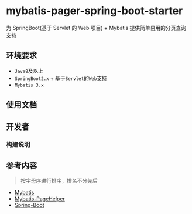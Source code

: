 # mybatis-pager-spring-boot-starter
为 SpringBoot(基于 Servlet 的 Web 项目) + Mybatis 提供简单易用的分页查询支持

## 环境要求
* `Java8`及以上
* `SpringBoot2.x` + 基于`Servlet`的`Web`支持
* `Mybatis 3.x`

## 使用文档
<!-- TODO -->

## 开发者
### 构建说明
<!-- TODO -->

## 参考内容
> 按字母序进行排序，排名不分先后

* [Mybatis](https://github.com/mybatis/mybatis-3)
* [Mybatis-PageHelper](https://github.com/pagehelper/Mybatis-PageHelper)
* [Spring-Boot](https://github.com/spring-projects/spring-boot)
